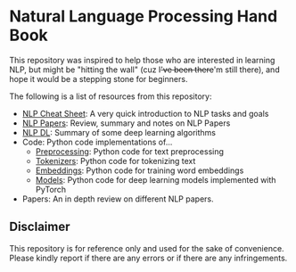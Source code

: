 # Natural Language Processing Hand Book

This repository was inspired to help those who are interested in learning NLP, but might be "hitting the wall" (cuz I~~'ve been there~~'m still there), and hope it would be a stepping stone for beginners.

The following is a list of resources from this repository:
- [NLP Cheat Sheet](https://github.com/birdx0810/NLP/blob/master/NLP_CheatSheet.md): A very quick introduction to NLP tasks and goals
- [NLP Papers](https://github.com/birdx0810/NLP/blob/master/NLP_Papers.md): Review, summary and notes on NLP Papers
- [NLP DL](https://github.com/birdx0810/NLP/blob/master/NLP_DL.md): Summary of some deep learning algorithms 
- Code: Python code implementations of...
    - [Preprocessing](https://github.com/birdx0810/NLP/tree/master/code/preprocessor): Python code for text preprocessing
    - [Tokenizers](https://github.com/birdx0810/NLP/tree/master/code/tokenizers): Python code for tokenizing text
    - [Embeddings](https://github.com/birdx0810/NLP/tree/master/code/embeddings): Python code for training word embeddings
    - [Models](https://github.com/birdx0810/NLP/tree/master/code/models): Python code for deep learning models implemented with PyTorch
- Papers: An in depth review on different NLP papers.

## Disclaimer
This repository is for reference only and used for the sake of convenience. Please kindly report if there are any errors or if there are any infringements.
